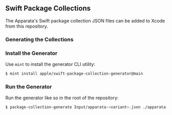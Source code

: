 
## Swift Package Collections

The Apparata's Swift package collection JSON files can be added to Xcode from this repository.

### Generating the Collections

### Install the Generator

Use `mint` to install the generator CLI utility:

```bash
$ mint install apple/swift-package-collection-generator@main
```

### Run the Generator

Run the generator like so in the root of the repository:

```bash
$ package-collection-generate Input/apparata-<variant>.json ./apparata-<variant>.json --auth-token <github personal auth token>
```
